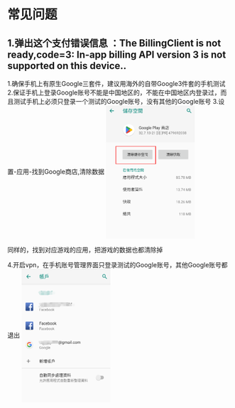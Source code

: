 # 常见问题
## 1.弹出这个支付错误信息 ：The BillingClient is not ready,code=3: In-app billing API version 3 is not supported on this device.. ##

1.确保手机上有原生Google三套件，建议用海外的自带Google3件套的手机测试
2.保证手机上登录Google账号不能是中国地区的，不能在中国地区内登录过，而且测试手机上必须只登录一个测试的Google账号，没有其他的Google账号
3.设置-应用-找到Google商店,清除数据
 <img src="../images/Android_13.png" width = "200" height = "300" alt="Android_13" 
 align=center />

同样的，找到对应游戏的应用，把游戏的数据也都清除掉

4.开启vpn，在手机账号管理界面只登录测试的Google账号，其他Google账号都退出
<img src="../images/Android_14.png" width = "200" height = "300" alt="Android_14" 
 align=center />